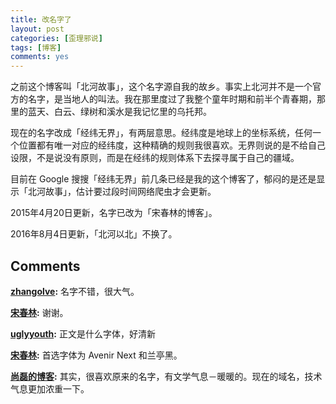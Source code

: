 ```yaml
---
title: 改名字了
layout: post
categories: [歪理邪说]
tags: [博客]
comments: yes
---
```




之前这个博客叫「北河故事」，这个名字源自我的故乡。事实上北河并不是一个官方的名字，是当地人的叫法。我在那里度过了我整个童年时期和前半个青春期，那里的蓝天、白云、绿树和溪水是我记忆里的乌托邦。 

现在的名字改成「经纬无界」，有两层意思。经纬度是地球上的坐标系统，任何一个位置都有唯一对应的经纬度，这种精确的规则我很喜欢。无界则说的是不给自己设限，不是说没有原则，而是在经纬的规则体系下去探寻属于自己的疆域。 

目前在 Google 搜搜「经纬无界」前几条已经是我的这个博客了，郁闷的是还是显示「北河故事」，估计要过段时间网络爬虫才会更新。 

2015年4月20日更新，名字已改为「宋春林的博客」。

2016年8月4日更新，「北河以北」不换了。

## Comments

**[zhangolve](#34740 "2015-03-20 20:03:45"):** 名字不错，很大气。

**[宋春林](#34792 "2015-03-21 09:47:30"):** 谢谢。

**[uglyyouth](#34931 "2015-03-22 23:31:34"):** 正文是什么字体，好清新

**[宋春林](#34959 "2015-03-23 08:47:52"):** 首选字体为 Avenir Next 和兰亭黑。

**[尚磊的博客](#35215 "2015-03-26 11:51:00"):** 其实，很喜欢原来的名字，有文学气息－暖暖的。现在的域名，技术气息更加浓重一下。

